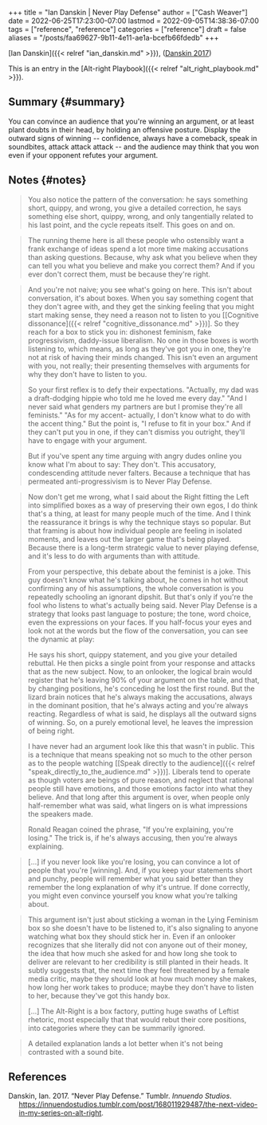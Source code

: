 +++
title = "Ian Danskin | Never Play Defense"
author = ["Cash Weaver"]
date = 2022-06-25T17:23:00-07:00
lastmod = 2022-09-05T14:38:36-07:00
tags = ["reference", "reference"]
categories = ["reference"]
draft = false
aliases = "/posts/faa69627-9b11-4e11-ae1a-bcefb66fdedb"
+++

[Ian Danskin]({{< relref "ian_danskin.md" >}}), (<a href="#citeproc_bib_item_1">Danskin 2017</a>)

This is an entry in the [Alt-right Playbook]({{< relref "alt_right_playbook.md" >}}).


## Summary {#summary}

You can convince an audience that you're winning an argument, or at least plant doubts in their head, by holding an offensive posture. Display the outward signs of winning -- confidence, always have a comeback, speak in soundbites, attack attack attack -- and the audience may think that you won even if your opponent refutes your argument.


## Notes {#notes}

> You also notice the pattern of the conversation: he says something short, quippy, and wrong, you give a detailed correction, he says something else short, quippy, wrong, and only tangentially related to his last point, and the cycle repeats itself. This goes on and on.

<!--quoteend-->

> The running theme here is all these people who ostensibly want a frank exchange of ideas spend a lot more time making accusations than asking questions. Because, why ask what you believe when they can tell you what you believe and make you correct them? And if you ever don't correct them, must be because they're right.

<!--quoteend-->

> And you're not naive; you see what's going on here. This isn't about conversation, it's about boxes. When you say something cogent that they don't agree with, and they get the sinking feeling that you might start making sense, they need a reason not to listen to you [[Cognitive dissonance]({{< relref "cognitive_dissonance.md" >}})]. So they reach for a box to stick you in: dishonest feminism, fake progressivism, daddy-issue liberalism. No one in those boxes is worth listening to, which means, as long as they've got you in one, they're not at risk of having their minds changed. This isn't even an argument with you, not really; their presenting themselves with arguments for why they don't have to listen to you.
>
> So your first reflex is to defy their expectations. "Actually, my dad was a draft-dodging hippie who told me he loved me every day." "And I never said what genders my partners are but I promise they're all feminists." "As for my accent- actually, I don't know what to do with the accent thing." But the point is, "I refuse to fit in your box." And if they can't put you in one, if they can't dismiss you outright, they'll have to engage with your argument.
>
> But if you've spent any time arguing with angry dudes online you know what I'm about to say: They don't. This accusatory, condescending attitude never falters. Because a technique that has permeated anti-progressivism is to Never Play Defense.

<!--quoteend-->

> Now don't get me wrong, what I said about the Right fitting the Left into simplified boxes as a way of preserving their own egos, I do think that's a thing, at least for many people much of the time. And I think the reassurance it brings is why the technique stays so popular. But that framing is about how individual people are feeling in isolated moments, and leaves out the larger game that's being played. Because there is a long-term strategic value to never playing defense, and it's less to do with arguments than with attitude.
>
> From your perspective, this debate about the feminist is a joke. This guy doesn't know what he's talking about, he comes in hot without confirming any of his assumptions, the whole conversation is you repeatedly schooling an ignorant dipshit. But that's only if you're the fool who listens to what's actually being said. Never Play Defense is a strategy that looks past language to posture; the tone, word choice, even the expressions on your faces. If you half-focus your eyes and look not at the words but the flow of the conversation, you can see the dynamic at play:
>
> He says his short, quippy statement, and you give your detailed rebuttal. He then picks a single point from your response and attacks that as the new subject. Now, to an onlooker, the logical brain would register that he's leaving 90% of your argument on the table, and that, by changing positions, he's conceding he lost the first round. But the lizard brain notices that he's always making the accusations, always in the dominant position, that he's always acting and you're always reacting. Regardless of what is said, he displays all the outward signs of winning. So, on a purely emotional level, he leaves the impression of being right.
>
> I have never had an argument look like this that wasn't in public. This is a technique that means speaking not so much to the other person as to the people watching [[Speak directly to the audience]({{< relref "speak_directly_to_the_audience.md" >}})]. Liberals tend to operate as though voters are beings of pure reason, and neglect that rational people still have emotions, and those emotions factor into what they believe. And that long after this argument is over, when people only half-remember what was said, what lingers on is what impressions the speakers made.
>
> Ronald Reagan coined the phrase, "If you're explaining, you're losing." The trick is, if he's always accusing, then you're always explaining.

<!--quoteend-->

> [...] if you never look like you're losing, you can convince a lot of people that you're [winning]. And, if you keep your statements short and punchy, people will remember what you said better than they remember the long explanation of why it's untrue. If done correctly, you might even convince yourself you know what you're talking about.

<!--quoteend-->

> This argument isn't just about sticking a woman in the Lying Feminism box so she doesn't have to be listened to, it's also signaling to anyone watching what box they should stick her in. Even if an onlooker recognizes that she literally did not con anyone out of their money, the idea that how much she asked for and how long she took to deliver are relevant to her credibility is still planted in their heads. It subtly suggests that, the next time they feel threatened by a female media critic, maybe they should look at how much money she makes, how long her work takes to produce; maybe they don't have to listen to her, because they've got this handy box.
>
> [...]
> The Alt-Right is a box factory, putting huge swaths of Leftist rhetoric, most especially that that would rebut their core positions, into categories where they can be summarily ignored.

<!--quoteend-->

> A detailed explanation lands a lot better when it's not being contrasted with a sound bite.

## References

<style>.csl-entry{text-indent: -1.5em; margin-left: 1.5em;}</style><div class="csl-bib-body">
  <div class="csl-entry"><a id="citeproc_bib_item_1"></a>Danskin, Ian. 2017. “Never Play Defense.” Tumblr. <i>Innuendo Studios</i>. <a href="https://innuendostudios.tumblr.com/post/168011929487/the-next-video-in-my-series-on-alt-right">https://innuendostudios.tumblr.com/post/168011929487/the-next-video-in-my-series-on-alt-right</a>.</div>
</div>
